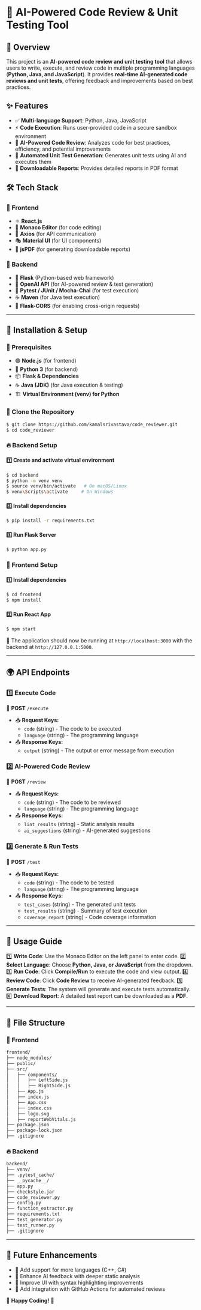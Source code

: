 # 🚀 AI-Powered Code Review & Unit Testing Tool

## 📝 Overview
This project is an **AI-powered code review and unit testing tool** that allows users to write, execute, and review code in multiple programming languages (**Python, Java, and JavaScript**). It provides **real-time AI-generated code reviews and unit tests**, offering feedback and improvements based on best practices.

## ✨ Features
- ✅ **Multi-language Support**: Python, Java, JavaScript
- ⚡ **Code Execution**: Runs user-provided code in a secure sandbox environment
- 🤖 **AI-Powered Code Review**: Analyzes code for best practices, efficiency, and potential improvements
- 🧪 **Automated Unit Test Generation**: Generates unit tests using AI and executes them
- 📄 **Downloadable Reports**: Provides detailed reports in PDF format

## 🛠️ Tech Stack
### 🎨 Frontend
- ⚛️ **React.js**
- 📝 **Monaco Editor** (for code editing)
- 🔗 **Axios** (for API communication)
- 🎭 **Material UI** (for UI components)
- 📜 **jsPDF** (for generating downloadable reports)

### 🔧 Backend
- 🐍 **Flask** (Python-based web framework)
- 🤖 **OpenAI API** (for AI-powered review & test generation)
- 🧪 **Pytest / JUnit / Mocha-Chai** (for test execution)
- ☕ **Maven** (for Java test execution)
- 🔄 **Flask-CORS** (for enabling cross-origin requests)

---
## 🚀 Installation & Setup

### 🔗 Prerequisites
- 🟢 **Node.js** (for frontend)
- 🐍 **Python 3** (for backend)
- 📦 **Flask & Dependencies**
- ☕ **Java (JDK)** (for Java execution & testing)
- 🏗️ **Virtual Environment (venv) for Python**

### 📂 Clone the Repository
```sh
$ git clone https://github.com/kamalsrivastava/code_reviewer.git
$ cd code_reviewer
```

### 🔥 Backend Setup
#### 1️⃣ Create and activate virtual environment
```sh
$ cd backend
$ python -m venv venv
$ source venv/bin/activate   # On macOS/Linux
$ venv\Scripts\activate     # On Windows
```

#### 2️⃣ Install dependencies
```sh
$ pip install -r requirements.txt
```

#### 3️⃣ Run Flask Server
```sh
$ python app.py
```

### 🎨 Frontend Setup
#### 1️⃣ Install dependencies
```sh
$ cd frontend
$ npm install
```

#### 2️⃣ Run React App
```sh
$ npm start
```

🚀 The application should now be running at `http://localhost:3000` with the backend at `http://127.0.0.1:5000`.

---
## 🌍 API Endpoints

### 1️⃣ **Execute Code**
🔹 **POST** `/execute`
- 📥 **Request Keys:**
  - `code` (string) - The code to be executed
  - `language` (string) - The programming language
- 📤 **Response Keys:**
  - `output` (string) - The output or error message from execution

### 2️⃣ **AI-Powered Code Review**
🔹 **POST** `/review`
- 📥 **Request Keys:**
  - `code` (string) - The code to be reviewed
  - `language` (string) - The programming language
- 📤 **Response Keys:**
  - `lint_results` (string) - Static analysis results
  - `ai_suggestions` (string) - AI-generated suggestions

### 3️⃣ **Generate & Run Tests**
🔹 **POST** `/test`
- 📥 **Request Keys:**
  - `code` (string) - The code to be tested
  - `language` (string) - The programming language
- 📤 **Response Keys:**
  - `test_cases` (string) - The generated unit tests
  - `test_results` (string) - Summary of test execution
  - `coverage_report` (string) - Code coverage information

---
## 🎯 Usage Guide

1️⃣ **Write Code**: Use the Monaco Editor on the left panel to enter code.
2️⃣ **Select Language**: Choose **Python, Java, or JavaScript** from the dropdown.
3️⃣ **Run Code**: Click **Compile/Run** to execute the code and view output.
4️⃣ **Review Code**: Click **Code Review** to receive AI-generated feedback.
5️⃣ **Generate Tests**: The system will generate and execute tests automatically.
6️⃣ **Download Report**: A detailed test report can be downloaded as a **PDF**.

---
## 📂 File Structure
### 🎨 Frontend
```sh
frontend/
├── node_modules/
├── public/
├── src/
│   ├── components/
│   │   ├── LeftSide.js
│   │   ├── RightSide.js
│   ├── App.js
│   ├── index.js
│   ├── App.css
│   ├── index.css
│   ├── logo.svg
│   ├── reportWebVitals.js
├── package.json
├── package-lock.json
├── .gitignore
```

### 🔥 Backend
```sh
backend/
├── venv/
├── .pytest_cache/
├── __pycache__/
├── app.py
├── checkstyle.jar
├── code_reviewer.py
├── config.py
├── function_extractor.py
├── requirements.txt
├── test_generator.py
├── test_runner.py
├── .gitignore
```

---
## 🚀 Future Enhancements
- 🔹 Add support for more languages (C++, C#)
- 🔹 Enhance AI feedback with deeper static analysis
- 🔹 Improve UI with syntax highlighting improvements
- 🔹 Add integration with GitHub Actions for automated reviews

🎉 **Happy Coding!** 🎉

